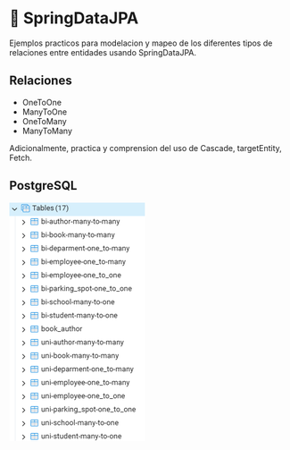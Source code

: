 # 🔗 SpringDataJPA
Ejemplos practicos para modelacion y mapeo de los diferentes tipos de relaciones entre entidades usando SpringDataJPA.

## Relaciones
- OneToOne
- ManyToOne
- OneToMany
- ManyToMany

Adicionalmente, practica y comprension del uso de Cascade, targetEntity, Fetch.

## PostgreSQL
![TablesPostgreSQL](src/main/resources/static/Tables.jpg)
